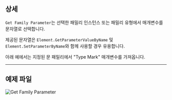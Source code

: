 ## 상세
`Get Family Parameter`는 선택한 패밀리 인스턴스 또는 패밀리 유형에서 매개변수를 문자열로 선택합니다.

제공된 문자열은 `Element.GetParameterValueByName` 및 `Element.SetParameterByName`와 함께 사용할 경우 유용합니다.

 아래 예에서는 지정된 문 패밀리에서 "Type Mark" 매개변수를 가져옵니다.
___
## 예제 파일

![Get Family Parameter](./DSRevitNodesUI.FamilyInstanceParameters_img.jpg)
